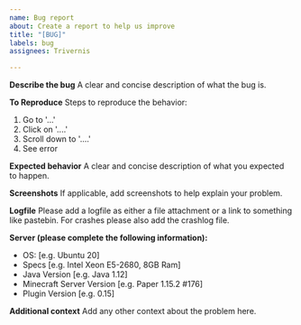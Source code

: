 ```yaml
---
name: Bug report
about: Create a report to help us improve
title: "[BUG]"
labels: bug
assignees: Trivernis

---
```


**Describe the bug**
A clear and concise description of what the bug is.

**To Reproduce**
Steps to reproduce the behavior:
1. Go to '...'
2. Click on '....'
3. Scroll down to '....'
4. See error

**Expected behavior**
A clear and concise description of what you expected to happen.

**Screenshots**
If applicable, add screenshots to help explain your problem.

**Logfile**
Please add a logfile as either a file attachment or a link to something like pastebin.
For crashes please also add the crashlog file.

**Server (please complete the following information):**
 - OS: [e.g. Ubuntu 20]
 - Specs [e.g. Intel Xeon E5-2680, 8GB Ram]
 - Java Version [e.g. Java 1.12]
 - Minecraft Server Version [e.g. Paper 1.15.2 #176]
 - Plugin Version [e.g. 0.15]

**Additional context**
Add any other context about the problem here.
